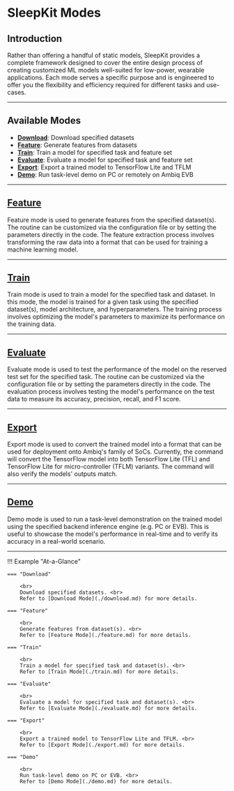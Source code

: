 # SleepKit Modes

## <span class="sk-h2-span">Introduction</span>

Rather than offering a handful of static models, SleepKit provides a complete framework designed to cover the entire design process of creating customized ML models well-suited for low-power, wearable applications. Each mode serves a specific purpose and is engineered to offer you the flexibility and efficiency required for different tasks and use-cases.

---

## <span class="sk-h2-span">Available Modes</span>

- **[Download](./download.md)**: Download specified datasets
- **[Feature](../features/index.md)**: Generate features from datasets
- **[Train](./train.md)**: Train a model for specified task and feature set
- **[Evaluate](./evaluate.md)**: Evaluate a model for specified task and feature set
- **[Export](./export.md)**: Export a trained model to TensorFlow Lite and TFLM
- **[Demo](./demo.md)**: Run task-level demo on PC or remotely on Ambiq EVB

---

## <span class="sk-h2-span">[Feature](../features/index.md)</span>

Feature mode is used to generate features from the specified dataset(s). The routine can be customized via the configuration file or by setting the parameters directly in the code. The feature extraction process involves transforming the raw data into a format that can be used for training a machine learning model.

---

## <span class="sk-h2-span">[Train](./train.md)</span>

Train mode is used to train a model for the specified task and dataset. In this mode, the model is trained for a given task using the specified dataset(s), model architecture, and hyperparameters. The training process involves optimizing the model's parameters to maximize its performance on the training data.

---

## <span class="sk-h2-span">[Evaluate](./evaluate.md)</span>

Evaluate mode is used to test the performance of the model on the reserved test set for the specified task. The routine can be customized via the configuration file or by setting the parameters directly in the code. The evaluation process involves testing the model's performance on the test data to measure its accuracy, precision, recall, and F1 score.

---

## <span class="sk-h2-span">[Export](./export.md)</span>

Export mode is used to convert the trained model into a format that can be used for deployment onto Ambiq's family of SoCs. Currently, the command will convert the TensorFlow model into both TensorFlow Lite (TFL) and TensorFlow Lite for micro-controller (TFLM) variants. The command will also verify the models' outputs match.

---

## <span class="sk-h2-span">[Demo](./demo.md)</span>

Demo mode is used to run a task-level demonstration on the trained model using the specified backend inference engine (e.g. PC or EVB). This is useful to showcase the model's performance in real-time and to verify its accuracy in a real-world scenario.

---

!!! Example "At-a-Glance"

    === "Download"

        <br>
        Download specified datasets. <br>
        Refer to [Download Mode](./download.md) for more details.

    === "Feature"

        <br>
        Generate features from dataset(s). <br>
        Refer to [Feature Mode](./feature.md) for more details.

    === "Train"

        <br>
        Train a model for specified task and dataset(s). <br>
        Refer to [Train Mode](./train.md) for more details.

    === "Evaluate"

        <br>
        Evaluate a model for specified task and dataset(s). <br>
        Refer to [Evaluate Mode](./evaluate.md) for more details.

    === "Export"

        <br>
        Export a trained model to TensorFlow Lite and TFLM. <br>
        Refer to [Export Mode](./export.md) for more details.

    === "Demo"

        <br>
        Run task-level demo on PC or EVB. <br>
        Refer to [Demo Mode](./demo.md) for more details.

